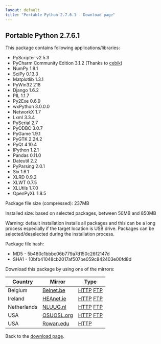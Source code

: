```yaml
---
layout: default
title: "Portable Python 2.7.6.1 - Download page"
---
```

## Portable Python 2.7.6.1

This package contains following applications/libraries:

* PyScripter v2.5.3
* PyCharm Community Edition 3.1.2 (Thanks to [cebik](https://github.com/cebik))
* NumPy 1.8.1
* SciPy 0.13.3
* Matplotlib 1.3.1
* PyWin32 218
* Django 1.6.2
* PIL 1.1.7
* Py2Exe 0.6.9
* wxPython 3.0.0.0
* NetworkX 1.7
* Lxml 3.3.4
* PySerial 2.7
* PyODBC 3.0.7
* PyGame 1.9.1
* PyGTK 2.24.2
* PyQt 4.10.4
* IPython 1.2.1
* Pandas 0.11.0
* Dateutil 2.2
* PyParsing 2.0.1
* Six 1.6.1
* XLRD 0.9.2
* XLWT 0.7.5
* XLUtils 1.7.0
* OpenPyXL 1.8.5


Package file size (compressed): 237MB

Installed size: based on selected packages, between 50MB and 850MB

Warning: default installation installs all packages and this can be a long process especially if the target location is USB drive. Packages can be selected/deselected during the installation process. 

Package file hash:

* MD5 - 5b480c1bbbc06b779a7d150c26f2147d
* SHA1 - 10bfb41048cb2017af507be059c842403e00fd8d 

Download this package by using one of the mirrors:

| Country | Mirror | Type |
|-------------|------------|----------|
| Belgium | [Belnet.be](http://www.belnet.be) | [HTTP](http://ftp.belnet.be/PortablePython/v2.7/PortablePython_2.7.6.1.exe) [FTP](ftp://ftp.belnet.be/mirror/PortablePython/v2.7/PortablePython_2.7.6.1.exe) |
| Ireland | [HEAnet.ie](http://www.HEAnet.ie) | [HTTP](http://ftp.heanet.ie/pub/portablepython/v2.7/PortablePython_2.7.6.1.exe) [FTP](ftp://ftp.heanet.ie/pub/portablepython/v2.7/PortablePython_2.7.6.1.exe) |
| Netherlands | [NLUUG.nl](http://www.NLUUG.nl) | [HTTP](http://ftp.nluug.nl/languages/python/portablepython/v2.7/PortablePython_2.7.6.1.exe) [FTP](ftp://ftp.nluug.nl/pub/languages/python/portablepython/v2.7/PortablePython_2.7.6.1.exe) |
| USA | [OSUOSL.org](http://osuosl.org/) | [HTTP](http://ftp.osuosl.org/pub/portablepython/v2.7/PortablePython_2.7.6.1.exe) [FTP](ftp://ftp.osuosl.org/pub/portablepython/v2.7/PortablePython_2.7.6.1.exe) |
| USA | [Rowan.edu](http://www.Rowan.edu) | [HTTP](http://elvis.rowan.edu/mirrors/portablepython/v2.7/PortablePython_2.7.6.1.exe) |

Back to the [download page]({{site.url}}/wiki/Download/).



